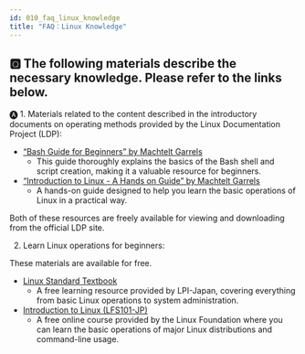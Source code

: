 ```yaml
---
id: 010_faq_linux_knowledge
title: "FAQ：Linux Knowledge"
---
```


## &#x1F180; The following materials describe the necessary knowledge. Please refer to the links below.

&#x1F150; 1. Materials related to the content described in the introductory documents on operating methods provided by the Linux Documentation Project (LDP):

- [“Bash Guide for Beginners” by Machtelt Garrels](https://tldp.org/LDP/Bash-Beginners-Guide/html/index.html?utm_source=chatgpt.com)  
    - This guide thoroughly explains the basics of the Bash shell and script creation, making it a valuable resource for beginners.
- [“Introduction to Linux - A Hands on Guide” by Machtelt Garrels](https://tldp.org/guides.html?utm_source=chatgpt.com)  
    - A hands-on guide designed to help you learn the basic operations of Linux in a practical way.

Both of these resources are freely available for viewing and downloading from the official LDP site.

2. Learn Linux operations for beginners:

These materials are available for free.

- [Linux Standard Textbook](https://linuc.org/textbooks/linux/)  
    - A free learning resource provided by LPI-Japan, covering everything from basic Linux operations to system administration.
- [Introduction to Linux (LFS101-JP)](https://training.linuxfoundation.org/ja/training/introduction-to-linux-lfs101-jp/)  
    - A free online course provided by the Linux Foundation where you can learn the basic operations of major Linux distributions and command-line usage.
